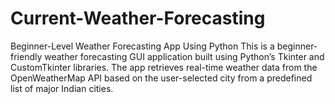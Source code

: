 # Current-Weather-Forecasting
 Beginner-Level Weather Forecasting App Using Python  This is a beginner-friendly weather forecasting GUI application built using Python’s Tkinter and CustomTkinter libraries. The app retrieves real-time weather data from the OpenWeatherMap API based on the user-selected city from a predefined list of major Indian cities.
